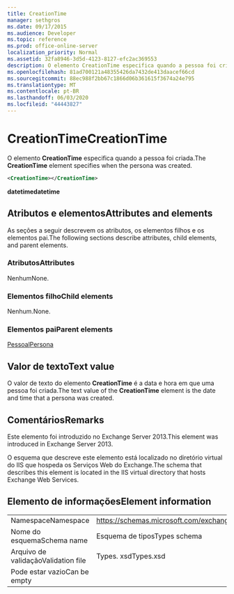 ```yaml
---
title: CreationTime
manager: sethgros
ms.date: 09/17/2015
ms.audience: Developer
ms.topic: reference
ms.prod: office-online-server
localization_priority: Normal
ms.assetid: 32fa8946-3d5d-4123-8127-efc2ac369553
description: O elemento CreationTime especifica quando a pessoa foi criada.
ms.openlocfilehash: 81ad700121a48355426da7432de413daacef66cd
ms.sourcegitcommit: 88ec988f2bb67c1866d06b361615f3674a24e795
ms.translationtype: MT
ms.contentlocale: pt-BR
ms.lasthandoff: 06/03/2020
ms.locfileid: "44443827"
---
```

# <a name="creationtime"></a><span data-ttu-id="e6da5-103">CreationTime</span><span class="sxs-lookup"><span data-stu-id="e6da5-103">CreationTime</span></span>

<span data-ttu-id="e6da5-104">O elemento **CreationTime** especifica quando a pessoa foi criada.</span><span class="sxs-lookup"><span data-stu-id="e6da5-104">The **CreationTime** element specifies when the persona was created.</span></span> 
  
```XML
<CreationTime></CreationTime>
```

 <span data-ttu-id="e6da5-105">**datetime**</span><span class="sxs-lookup"><span data-stu-id="e6da5-105">**datetime**</span></span>
## <a name="attributes-and-elements"></a><span data-ttu-id="e6da5-106">Atributos e elementos</span><span class="sxs-lookup"><span data-stu-id="e6da5-106">Attributes and elements</span></span>

<span data-ttu-id="e6da5-107">As seções a seguir descrevem os atributos, os elementos filhos e os elementos pai.</span><span class="sxs-lookup"><span data-stu-id="e6da5-107">The following sections describe attributes, child elements, and parent elements.</span></span>
  
### <a name="attributes"></a><span data-ttu-id="e6da5-108">Atributos</span><span class="sxs-lookup"><span data-stu-id="e6da5-108">Attributes</span></span>

<span data-ttu-id="e6da5-109">Nenhum</span><span class="sxs-lookup"><span data-stu-id="e6da5-109">None.</span></span>
  
### <a name="child-elements"></a><span data-ttu-id="e6da5-110">Elementos filho</span><span class="sxs-lookup"><span data-stu-id="e6da5-110">Child elements</span></span>

<span data-ttu-id="e6da5-111">Nenhum.</span><span class="sxs-lookup"><span data-stu-id="e6da5-111">None.</span></span>
  
### <a name="parent-elements"></a><span data-ttu-id="e6da5-112">Elementos pai</span><span class="sxs-lookup"><span data-stu-id="e6da5-112">Parent elements</span></span>

[<span data-ttu-id="e6da5-113">Pessoal</span><span class="sxs-lookup"><span data-stu-id="e6da5-113">Persona</span></span>](persona.md)
  
## <a name="text-value"></a><span data-ttu-id="e6da5-114">Valor de texto</span><span class="sxs-lookup"><span data-stu-id="e6da5-114">Text value</span></span>

<span data-ttu-id="e6da5-115">O valor de texto do elemento **CreationTime** é a data e hora em que uma pessoa foi criada.</span><span class="sxs-lookup"><span data-stu-id="e6da5-115">The text value of the **CreationTime** element is the date and time that a persona was created.</span></span> 
  
## <a name="remarks"></a><span data-ttu-id="e6da5-116">Comentários</span><span class="sxs-lookup"><span data-stu-id="e6da5-116">Remarks</span></span>

<span data-ttu-id="e6da5-117">Este elemento foi introduzido no Exchange Server 2013.</span><span class="sxs-lookup"><span data-stu-id="e6da5-117">This element was introduced in Exchange Server 2013.</span></span>
  
<span data-ttu-id="e6da5-118">O esquema que descreve este elemento está localizado no diretório virtual do IIS que hospeda os Serviços Web do Exchange.</span><span class="sxs-lookup"><span data-stu-id="e6da5-118">The schema that describes this element is located in the IIS virtual directory that hosts Exchange Web Services.</span></span>
  
## <a name="element-information"></a><span data-ttu-id="e6da5-119">Elemento de informações</span><span class="sxs-lookup"><span data-stu-id="e6da5-119">Element information</span></span>

|||
|:-----|:-----|
|<span data-ttu-id="e6da5-120">Namespace</span><span class="sxs-lookup"><span data-stu-id="e6da5-120">Namespace</span></span>  <br/> |https://schemas.microsoft.com/exchange/services/2006/types  <br/> |
|<span data-ttu-id="e6da5-121">Nome do esquema</span><span class="sxs-lookup"><span data-stu-id="e6da5-121">Schema name</span></span>  <br/> |<span data-ttu-id="e6da5-122">Esquema de tipos</span><span class="sxs-lookup"><span data-stu-id="e6da5-122">Types schema</span></span>  <br/> |
|<span data-ttu-id="e6da5-123">Arquivo de validação</span><span class="sxs-lookup"><span data-stu-id="e6da5-123">Validation file</span></span>  <br/> |<span data-ttu-id="e6da5-124">Types. xsd</span><span class="sxs-lookup"><span data-stu-id="e6da5-124">Types.xsd</span></span>  <br/> |
|<span data-ttu-id="e6da5-125">Pode estar vazio</span><span class="sxs-lookup"><span data-stu-id="e6da5-125">Can be empty</span></span>  <br/> ||
   

